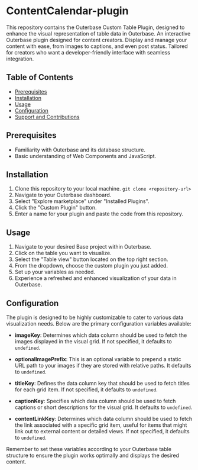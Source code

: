 # ContentCalendar-plugin
This repository contains the Outerbase Custom Table Plugin, designed to enhance the visual representation of table data in Outerbase. 
An interactive Outerbase plugin designed for content creators. Display and manage your content with ease, from images to captions, and even post status. Tailored for creators who want a developer-friendly interface with seamless integration.

## Table of Contents
- [Prerequisites](#prerequisites)
- [Installation](#installation)
- [Usage](#usage)
- [Configuration](#configuration)
- [Support and Contributions](#support-and-contributions)

## Prerequisites
- Familiarity with Outerbase and its database structure.
- Basic understanding of Web Components and JavaScript.

## Installation
1. Clone this repository to your local machine.
```git clone <repository-url>```
2. Navigate to your Outerbase dashboard.
3. Select "Explore marketplace" under "Installed Plugins".
4. Click the "Custom Plugin" button.
5. Enter a name for your plugin and paste the code from this repository.

## Usage
1. Navigate to your desired Base project within Outerbase.
2. Click on the table you want to visualize.
3. Select the "Table view" button located on the top right section.
4. From the dropdown, choose the custom plugin you just added.
5. Set up your variables as needed.
6. Experience a refreshed and enhanced visualization of your data in Outerbase.

## Configuration

The plugin is designed to be highly customizable to cater to various data visualization needs. Below are the primary configuration variables available:

- **imageKey**: Determines which data column should be used to fetch the images displayed in the visual grid. If not specified, it defaults to `undefined`.
  
- **optionalImagePrefix**: This is an optional variable to prepend a static URL path to your images if they are stored with relative paths. It defaults to `undefined`.

- **titleKey**: Defines the data column key that should be used to fetch titles for each grid item. If not specified, it defaults to `undefined`.

- **captionKey**: Specifies which data column should be used to fetch captions or short descriptions for the visual grid. It defaults to `undefined`.

- **contentLinkKey**: Determines which data column should be used to fetch the link associated with a specific grid item, useful for items that might link out to external content or detailed views. If not specified, it defaults to `undefined`.

Remember to set these variables according to your Outerbase table structure to ensure the plugin works optimally and displays the desired content.
